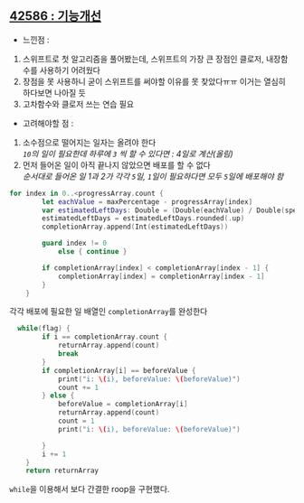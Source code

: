 ## [42586 : 기능개선](https://programmers.co.kr/learn/courses/30/lessons/42586?language=swift#)

- 느낀점 :

1. 스위프트로 첫 알고리즘을 풀어봤는데, 스위프트의 가장 큰 장점인 클로저, 내장함수를 사용하기 어려웠다
2. 장점을 못 사용하니 굳이 스위프트를 써야할 이유를 못 찾았다ㅠㅠ 이거는 열심히 하다보면 나아질 듯
3. 고차함수와 클로저 쓰는 연습 필요

- 고려해야할 점 :

1. 소수점으로 떨어지는 일자는 올려야 한다<br>
   _`10`의 일이 필요한데 하루에 `3` 씩 할 수 있다면 : 4일로 계산(올림)_
2. 먼저 들어온 일이 아직 끝나지 않았으면 배포를 할 수 없다<br>
   _순서대로 들어온 일 1과 2가 각각 `5`일, `1`일이 필요하다면 모두 `5`일에 배포해야 함_

```swift
for index in 0..<progressArray.count {
        let eachValue = maxPercentage - progressArray[index]
        var estimatedLeftDays: Double = (Double(eachValue) / Double(speedsArray[index]))
        estimatedLeftDays = estimatedLeftDays.rounded(.up)
        completionArray.append(Int(estimatedLeftDays))

        guard index != 0
            else { continue }

        if completionArray[index] < completionArray[index - 1] {
            completionArray[index] = completionArray[index - 1]
        }
    }
```

각각 배포에 필요한 일 배열인 `completionArray`를 완성한다


```swift
  while(flag) {
        if i == completionArray.count {
            returnArray.append(count)
            break
        }
        if completionArray[i] == beforeValue {
            print("i: \(i), beforeValue: \(beforeValue)")
            count += 1
        } else {
            beforeValue = completionArray[i]
            returnArray.append(count)
            count = 1
            print("i: \(i), beforeValue: \(beforeValue)")

        }
        i += 1
    }
    return returnArray
```
`while`을 이용해서 보다 간결한 roop을 구현했다. 
